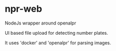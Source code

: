 # npr-web
NodeJs wrapper around openalpr 

UI based file upload for detecting number plates.

It uses 'docker' and 'openalpr' for parsing images.
